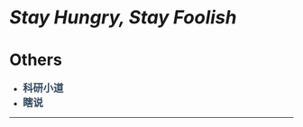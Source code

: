 <!-- 去除页面超链接下划线 -->
<style>
	a{text-decoration: none}
	<!-- 设置链接点击前后一致 -->
	a:link {color: #34495E}
	a:visited{color: #34495E}
</style>

<i class="fa fa-grin-squint-tears fa-4x"><font size=6>  **Stay Hungry, Stay Foolish**</font></i>

# Others
 - <font size=4>[**科研小道**]()</font>
 - <font size=4>[**瞎说**]()</font>
  

***

<!-- Font Awesome icos -->
<script src="https://kit.fontawesome.com/c4fad3abee.js" crossorigin="anonymous"></script>